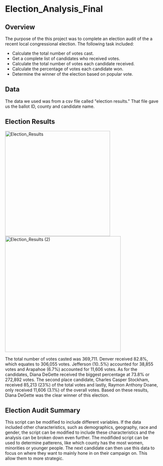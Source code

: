 # Election_Analysis_Final

## Overview 

The purpose of the this project was to complete an election audit of the a recent local congressional election. The following task included:
- Calculate the total number of votes cast.
- Get a complete list of candidates who received votes.
- Calculate the total number of votes each candidate received.
- Calculate the percentage of votes each candidate won.
- Determine the winner of the election based on popular vote.

## Data

The data we used was from a csv file called "election results." That file gave us the ballot ID, county and candidate name.

## Election Results

<img width="345" alt="Election_Results" src="https://user-images.githubusercontent.com/113556769/198403438-4d3c63e0-edce-4cd1-a3d1-7aaa9aa93f33.png">

<img width="380" alt="Election_Results (2)" src="https://user-images.githubusercontent.com/113556769/198403590-434da266-4fc5-4dbd-b08b-20b2f76a64f1.png">

The total number of votes casted was 369,711. Denver received 82.8%, which equates to 306,055 votes. Jefferson (10..5%) accounted for 38,855 votes and Arapahoe (6.7%) accounted for 11,606 votes. As for the candidates, Diana DeGette received the biggest percentage at 73.8% or 272,892 votes. The second place candidate, Charles Casper Stockham, received 85,213 (23%) of the total votes and lastly, Raymon Anthony Doane, only received 11,606 (3.1%) of the overall votes. Based on these results, Diana DeGette was the clear winner of this election.

## Election Audit Summary

This script can be modified to include different variables. If the data included other characteristics, such as demographics, geography, race and gender, the script can be modified to include these characteristics and the analysis can be broken down even further. The modifided script can be used to determine patterens, like which county has the most women, minorities or younger people. The next candidate can then use this data to focus on where they want to mainly hone in on their campaign on. This allow them to more strategic.
